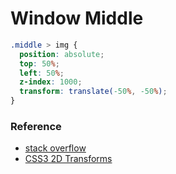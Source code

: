 # Window Middle

```css
.middle > img {
  position: absolute;
  top: 50%;
  left: 50%;
  z-index: 1000;
  transform: translate(-50%, -50%);
}
```

### Reference

* [stack overflow](http://stackoverflow.com/questions/18649106/div-vertical-align-middle-css)
* [CSS3 2D Transforms](http://www.w3schools.com/css/css3_2dtransforms.asp)